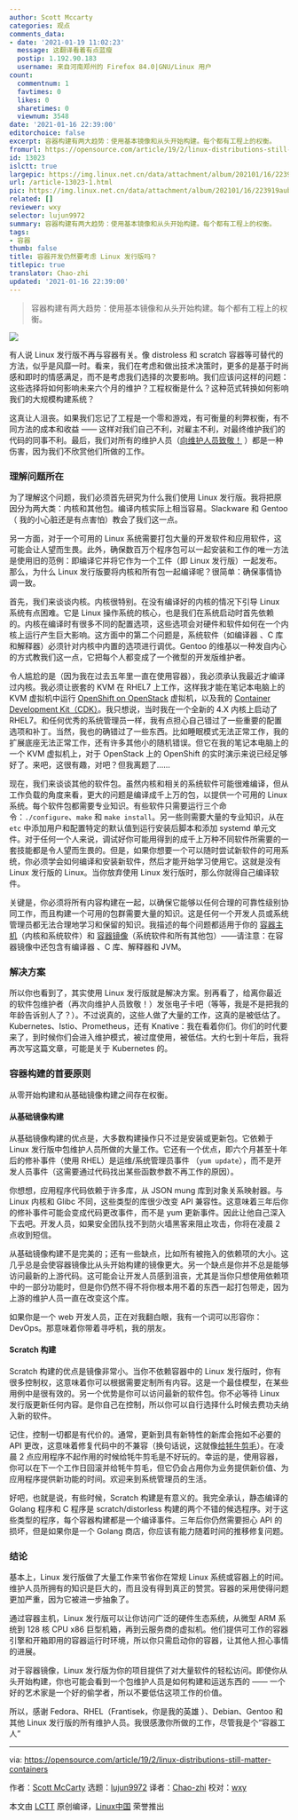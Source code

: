 ```yaml
---
author: Scott Mccarty
categories: 观点
comments_data:
- date: '2021-01-19 11:02:23'
  message: 这翻译看着有点蓝瘦
  postip: 1.192.90.183
  username: 来自河南郑州的 Firefox 84.0|GNU/Linux 用户
count:
  commentnum: 1
  favtimes: 0
  likes: 0
  sharetimes: 0
  viewnum: 3548
date: '2021-01-16 22:39:00'
editorchoice: false
excerpt: 容器构建有两大趋势：使用基本镜像和从头开始构建。每个都有工程上的权衡。
fromurl: https://opensource.com/article/19/2/linux-distributions-still-matter-containers
id: 13023
islctt: true
largepic: https://img.linux.net.cn/data/attachment/album/202101/16/223919aubhguedlt8sk8i8.jpg
url: /article-13023-1.html
pic: https://img.linux.net.cn/data/attachment/album/202101/16/223919aubhguedlt8sk8i8.jpg.thumb.jpg
related: []
reviewer: wxy
selector: lujun9972
summary: 容器构建有两大趋势：使用基本镜像和从头开始构建。每个都有工程上的权衡。
tags:
- 容器
thumb: false
title: 容器开发仍然要考虑 Linux 发行版吗？
titlepic: true
translator: Chao-zhi
updated: '2021-01-16 22:39:00'
---
```



> 
> 容器构建有两大趋势：使用基本镜像和从头开始构建。每个都有工程上的权衡。
> 
> 
> 


![](https://img.linux.net.cn/data/attachment/album/202101/16/223919aubhguedlt8sk8i8.jpg)


有人说 Linux 发行版不再与容器有关。像 distroless 和 scratch 容器等可替代的方法，似乎是风靡一时。看来，我们在考虑和做出技术决策时，更多的是基于时尚感和即时的情感满足，而不是考虑我们选择的次要影响。我们应该问这样的问题：这些选择将如何影响未来六个月的维护？工程权衡是什么？这种范式转换如何影响我们的大规模构建系统？


这真让人沮丧。如果我们忘记了工程是一个零和游戏，有可衡量的利弊权衡，有不同方法的成本和收益 —— 这样对我们自己不利，对雇主不利，对最终维护我们的代码的同事不利。最后，我们对所有的维护人员（[向维护人员致敬！](https://aeon.co/essays/innovation-is-overvalued-maintenance-often-matters-more) ）都是一种伤害，因为我们不欣赏他们所做的工作。


### 理解问题所在


为了理解这个问题，我们必须首先研究为什么我们使用 Linux 发行版。我将把原因分为两大类：内核和其他包。编译内核实际上相当容易。Slackware 和 Gentoo（ 我的小心脏还是有点害怕）教会了我们这一点。


另一方面，对于一个可用的 Linux 系统需要打包大量的开发软件和应用软件，这可能会让人望而生畏。此外，确保数百万个程序包可以一起安装和工作的唯一方法是使用旧的范例：即编译它并将它作为一个工件（即 Linux 发行版）一起发布。那么，为什么 Linux 发行版要将内核和所有包一起编译呢？很简单：确保事情协调一致。


首先，我们来谈谈内核。内核很特别。在没有编译好的内核的情况下引导 Linux 系统有点困难。它是 Linux 操作系统的核心，也是我们在系统启动时首先依赖的。内核在编译时有很多不同的配置选项，这些选项会对硬件和软件如何在一个内核上运行产生巨大影响。这方面中的第二个问题是，系统软件（如编译器 、C 库和解释器）必须针对内核中内置的选项进行调优。Gentoo 的维基以一种发自内心的方式教我们这一点，它把每个人都变成了一个微型的开发版维护者。


令人尴尬的是（因为我在过去五年里一直在使用容器），我必须承认我最近才编译过内核。我必须让嵌套的 KVM 在 RHEL7 上工作，这样我才能在笔记本电脑上的 KVM 虚拟机中运行 [OpenShift on OpenStack](https://blog.openshift.com/openshift-on-openstack-delivering-applications-better-together/) 虚拟机，以及我的 [Container Development Kit（CDK）](https://developers.redhat.com/blog/2018/02/13/red-hat-cdk-nested-kvm/)。我只想说，当时我在一个全新的 4.X 内核上启动了 RHEL7。和任何优秀的系统管理员一样，我有点担心自己错过了一些重要的配置选项和补丁。当然，我也的确错过了一些东西。比如睡眠模式无法正常工作，我的扩展底座无法正常工作，还有许多其他小的随机错误。但它在我的笔记本电脑上的一个 KVM 虚拟机上，对于 OpenStack 上的 OpenShift 的实时演示来说已经足够好了。来吧，这很有趣，对吧？但我离题了……


现在，我们来谈谈其他的软件包。虽然内核和相关的系统软件可能很难编译，但从工作负载的角度来看，更大的问题是编译成千上万的包，以提供一个可用的 Linux 系统。每个软件包都需要专业知识。有些软件只需要运行三个命令：`./configure`、`make` 和 `make install`。另一些则需要大量的专业知识，从在 `etc` 中添加用户和配置特定的默认值到运行安装后脚本和添加 systemd 单元文件。对于任何一个人来说，调试好你可能用得到的成千上万种不同软件所需要的一套技能都是令人望而生畏的。但是，如果你想要一个可以随时尝试新软件的可用系统，你必须学会如何编译和安装新软件，然后才能开始学习使用它。这就是没有 Linux 发行版的 Linux。当你放弃使用 Linux 发行版时，那么你就得自己编译软件。


关键是，你必须将所有内容构建在一起，以确保它能够以任何合理的可靠性级别协同工作，而且构建一个可用的包群需要大量的知识。这是任何一个开发人员或系统管理员都无法合理地学习和保留的知识。我描述的每个问题都适用于你的 [容器主机](https://developers.redhat.com/blog/2018/02/22/container-terminology-practical-introduction/#h.8tyd9p17othl)（内核和系统软件）和 [容器镜像](https://developers.redhat.com/blog/2018/02/22/container-terminology-practical-introduction/#h.dqlu6589ootw)（系统软件和所有其他包）——请注意：在容器镜像中还包含有编译器 、C 库、解释器和 JVM。


### 解决方案


所以你也看到了，其实使用 Linux 发行版就是解决方案。别再看了，给离你最近的软件包维护者（再次向维护人员致敬！）发张电子卡吧（等等，我是不是把我的年龄告诉别人了？）。不过说真的，这些人做了大量的工作，这真的是被低估了。Kubernetes、Istio、Prometheus，还有 Knative：我在看着你们。你们的时代要来了，到时候你们会进入维护模式，被过度使用，被低估。大约七到十年后，我将再次写这篇文章，可能是关于 Kubernetes 的。


### 容器构建的首要原则


从零开始构建和从基础镜像构建之间存在权衡。


#### 从基础镜像构建


从基础镜像构建的优点是，大多数构建操作只不过是安装或更新包。它依赖于 Linux 发行版中包维护人员所做的大量工作。它还有一个优点，即六个月甚至十年后的修补事件（使用 RHEL）是运维/系统管理员事件 （`yum update`），而不是开发人员事件（这需要通过代码找出某些函数参数不再工作的原因）。


你想想，应用程序代码依赖于许多库，从 JSON mung 库到对象关系映射器。与 Linux 内核和 Glibc 不同，这些类型的库很少改变 API 兼容性。这意味着三年后你的修补事件可能会变成代码更改事件，而不是 yum 更新事件。因此让他自己深入下去吧。开发人员，如果安全团队找不到防火墙黑客来阻止攻击，你将在凌晨 2 点收到短信。


从基础镜像构建不是完美的；还有一些缺点，比如所有被拖入的依赖项的大小。这几乎总是会使容器镜像比从头开始构建的镜像更大。另一个缺点是你并不总是能够访问最新的上游代码。这可能会让开发人员感到沮丧，尤其是当你只想使用依赖项中的一部分功能时，但是你仍然不得不将你根本用不着的东西一起打包带走，因为上游的维护人员一直在改变这个库。


如果你是一个 web 开发人员，正在对我翻白眼，我有一个词可以形容你：DevOps。那意味着你带着寻呼机，我的朋友。


#### Scratch 构建


Scratch 构建的优点是镜像非常小。当你不依赖容器中的 Linux 发行版时，你有很多控制权，这意味着你可以根据需要定制所有内容。这是一个最佳模型，在某些用例中是很有效的。另一个优势是你可以访问最新的软件包。你不必等待 Linux 发行版更新任何内容。是你自己在控制，所以你可以自行选择什么时候去费功夫纳入新的软件。


记住，控制一切都是有代价的。通常，更新到具有新特性的新库会拖如不必要的 API 更改，这意味着修复代码中的不兼容（换句话说，这就像[给牦牛剪毛](https://en.wiktionary.org/wiki/yak_shaving)）。在凌晨 2 点应用程序不起作用的时候给牦牛剪毛是不好玩的。幸运的是，使用容器，你可以在下一个工作日回滚并给牦牛剪毛，但它仍会占用你为业务提供新价值、为应用程序提供新功能的时间。欢迎来到系统管理员的生活。


好吧，也就是说，有些时候，Scratch 构建是有意义的。我完全承认，静态编译的 Golang 程序和 C 程序是 scratch/distorless 构建的两个不错的候选程序。对于这些类型的程序，每个容器构建都是一个编译事件。三年后你仍然需要担心 API 的损坏，但是如果你是一个 Golang 商店，你应该有能力随着时间的推移修复问题。


### 结论


基本上，Linux 发行版做了大量工作来节省你在常规 Linux 系统或容器上的时间。维护人员所拥有的知识是巨大的，而且没有得到真正的赞赏。容器的采用使得问题更加严重，因为它被进一步抽象了。


通过容器主机，Linux 发行版可以让你访问广泛的硬件生态系统，从微型 ARM 系统到 128 核 CPU x86 巨型机箱，再到云服务商的虚拟机。他们提供可工作的容器引擎和开箱即用的容器运行时环境，所以你只需启动你的容器，让其他人担心事情的进展。


对于容器镜像，Linux 发行版为你的项目提供了对大量软件的轻松访问。即使你从头开始构建，你也可能会看到一个包维护人员是如何构建和运送东西的 —— 一个好的艺术家是一个好的偷学者，所以不要低估这项工作的价值。


所以，感谢 Fedora、RHEL（Frantisek，你是我的英雄 ）、Debian、Gentoo 和其他 Linux 发行版的所有维护人员。我很感激你所做的工作，尽管我是个“容器工人”




---


via: <https://opensource.com/article/19/2/linux-distributions-still-matter-containers>


作者：[Scott McCarty](https://opensource.com/users/fatherlinux) 选题：[lujun9972](https://github.com/lujun9972) 译者：[Chao-zhi](https://github.com/Chao-zhi) 校对：[wxy](https://github.com/wxy)


本文由 [LCTT](https://github.com/LCTT/TranslateProject) 原创编译，[Linux中国](https://linux.cn/) 荣誉推出